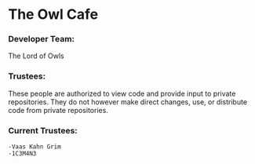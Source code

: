 # The Owl Cafe

### Developer Team:
The Lord of Owls



### Trustees:
These people are authorized to view code and provide input to private repositories. They do not however make direct changes, use, or distribute code from private repositories.



### Current Trustees:
	-Vaas Kahn Grim
	-1C3M4N3


